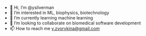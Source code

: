 - 👋 Hi, I’m @ysilverman
- 👀 I’m interested in ML, biophysics, biotechnology
- 🌱 I’m currently learning machine learning
- 💞️ I’m looking to collaborate on biomedical software development
- 📫 How to reach me y.zvorykina@gmail.com 

<!---
ysilverman/ysilverman is a ✨ special ✨ repository because its `README.md` (this file) appears on your GitHub profile.
You can click the Preview link to take a look at your changes.
--->
